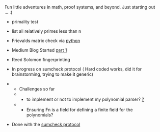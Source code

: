 Fun little adventures in math, proof systems, and beyond.
Just starting out ... 
:)

- primality test
- list all relatively primes less than n
- Frievalds matrix check via [python](https://github.com/mube1/cryptography_adventures/blob/main/Frievalds_Matrix_check.py)
- Medium Blog Started [part 1](https://medium.com/@ube10/zk-journey-part-1-my-journey-begins-326d746e0c0b)
- Reed Solomon fingerprinting 
- In progress on sumcheck protocol ( Hard coded works, did it for brainstorming, trying to make it generic)
- - Challenges so far
  - - to implement or not to implement my polynomial parser? [?](https://github.com/philippeitis/rustnomial)
  - - Ensuring Fn is a field for defining a finite field for the polynomials?
   
- Done with the [sumcheck protocol](https://github.com/mube1/sumcheck/blob/main/README.md)



